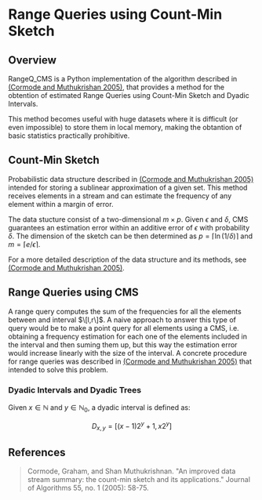 # Range Queries using Count-Min Sketch

## Overview

RangeQ_CMS is a Python implementation of the algorithm described in [(Cormode and Muthukrishan 2005)](https://github.com/AMendezCarmona/RangeQ_CMS#references), that provides a method for the obtention of estimated Range Queries using Count-Min Sketch and Dyadic Intervals.

This method becomes useful with huge datasets where it is difficult (or even impossible) to store them in local memory, making the obtantion of basic statistics practically prohibitive.


## Count-Min Sketch

Probabilistic data structure described in [(Cormode and Muthukrishan 2005)](https://github.com/AMendezCarmona/RangeQ_CMS#references) intended for storing a sublinear approximation of a given set. This method receives elements in a stream and can estimate the frequency of any element within a margin of error.

The data stucture consist of a two-dimensional $m \times p$. Given $\epsilon$ and $\delta$, CMS guarantees an estimation error within an additive error of $\epsilon$ with probability $\delta$. The dimension of the sketch can be then determined as $p = \lceil \ln(1/\delta) \rceil$ and $m = \lceil e/\epsilon \rceil$.

For a more detailed description of the data structure and its methods, see [(Cormode and Muthukrishan 2005)](https://github.com/AMendezCarmona/RangeQ_CMS#references).

## Range Queries using CMS

A range query computes the sum of the frequencies for all the elements between and interval $\[l,r\]$. A naive approach to answer this type of query would be to make a point query for all elements using a CMS, i.e. obtaining a frequency estimation for each one of the elements included in the interval and then suming them up, but this way the estimation error would increase linearly with the size of the interval. A concrete procedure for range queries was described in [(Cormode and Muthukrishan 2005)](https://github.com/AMendezCarmona/RangeQ_CMS#references) that intended to solve this problem.

### Dyadic Intervals and Dyadic Trees

Given $x \in \mathbb{N}$ and $y \in \mathbb{N}_0$, a dyadic interval is defined as:

$$ D_{x,y} = [(x-1)2^y+1, \, x2^y] $$

## References

<blockquote> Cormode, Graham, and Shan Muthukrishnan. "An improved data stream summary: the count-min sketch and its applications." Journal of Algorithms 55, no. 1 (2005): 58-75. </blockquote>